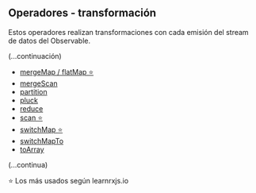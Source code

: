 ## Operadores - transformación

Estos operadores realizan transformaciones con cada emisión del stream de datos del Observable.

(...continuación)

- [mergeMap / flatMap ⭐](https://www.learnrxjs.io/learn-rxjs/operators/transformation/mergemap)
- [mergeScan](https://www.learnrxjs.io/learn-rxjs/operators/transformation/mergescan)
- [partition](https://www.learnrxjs.io/learn-rxjs/operators/transformation/partition)
- [pluck](https://www.learnrxjs.io/learn-rxjs/operators/transformation/pluck)
- [reduce](https://www.learnrxjs.io/learn-rxjs/operators/transformation/reduce)
- [scan ⭐](https://www.learnrxjs.io/learn-rxjs/operators/transformation/scan)
- [switchMap ⭐](https://www.learnrxjs.io/learn-rxjs/operators/transformation/switchmap)
- [switchMapTo](https://www.learnrxjs.io/learn-rxjs/operators/transformation/switchmapto)
- [toArray](https://www.learnrxjs.io/learn-rxjs/operators/transformation/toarray)

(...continua)

⭐ Los más usados según learnrxjs.io
